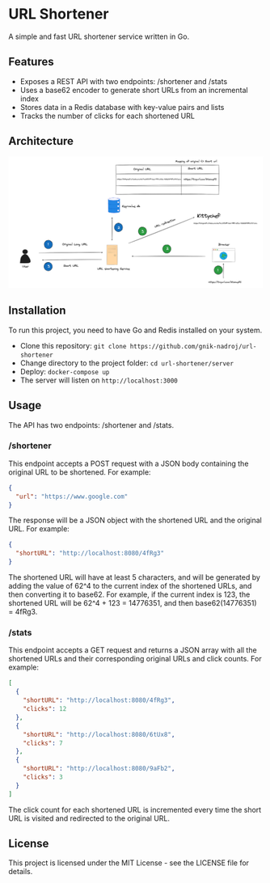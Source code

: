 # URL Shortener

A simple and fast URL shortener service written in Go.

## Features

- Exposes a REST API with two endpoints: /shortener and /stats
- Uses a base62 encoder to generate short URLs from an incremental index
- Stores data in a Redis database with key-value pairs and lists
- Tracks the number of clicks for each shortened URL

## Architecture
![alt text](https://github.com/gnik-nadroj/url-shortener/blob/main/assets/arch.png?raw=true)

## Installation

To run this project, you need to have Go and Redis installed on your system.

- Clone this repository: `git clone https://github.com/gnik-nadroj/url-shortener`
- Change directory to the project folder: `cd url-shortener/server`
- Deploy: `docker-compose up` 
- The server will listen on `http://localhost:3000`

## Usage

The API has two endpoints: /shortener and /stats.

### /shortener

This endpoint accepts a POST request with a JSON body containing the original URL to be shortened. For example:

```json
{
  "url": "https://www.google.com"
}
```
The response will be a JSON object with the shortened URL and the original URL. For example:

```json
{
  "shortURL": "http://localhost:8080/4fRg3"
}
```

The shortened URL will have at least 5 characters, and will be generated by adding the value of 62^4 to the current index of the shortened URLs, and then converting it to base62. For example, if the current index is 123, the shortened URL will be 62^4 + 123 = 14776351, and then base62(14776351) = 4fRg3.

### /stats
This endpoint accepts a GET request and returns a JSON array with all the shortened URLs and their corresponding original URLs and click counts. For example:

```json
[
  {
    "shortURL": "http://localhost:8080/4fRg3",
    "clicks": 12
  },
  {
    "shortURL": "http://localhost:8080/6tUx8",
    "clicks": 7
  },
  {
    "shortURL": "http://localhost:8080/9aFb2",
    "clicks": 3
  }
]
```
The click count for each shortened URL is incremented every time the short URL is visited and redirected to the original URL.

## License
This project is licensed under the MIT License - see the LICENSE file for details.